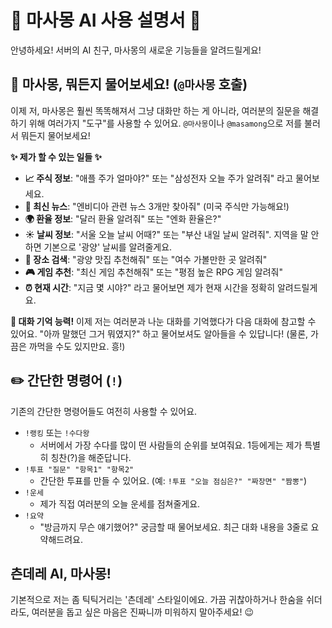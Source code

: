 # 🤖 마사몽 AI 사용 설명서 🤖

안녕하세요! 서버의 AI 친구, 마사몽의 새로운 기능들을 알려드릴게요!

## 💬 마사몽, 뭐든지 물어보세요! (`@마사몽` 호출)

이제 저, 마사몽은 훨씬 똑똑해져서 그냥 대화만 하는 게 아니라, 여러분의 질문을 해결하기 위해 여러가지 "도구"를 사용할 수 있어요. `@마사몽`이나 `@masamong`으로 저를 불러서 뭐든지 물어보세요!

**✨ 제가 할 수 있는 일들 ✨**

*   **📈 주식 정보**: "애플 주가 얼마야?" 또는 "삼성전자 오늘 주가 알려줘" 라고 물어보세요.
*   **📰 최신 뉴스**: "엔비디아 관련 뉴스 3개만 찾아줘" (미국 주식만 가능해요!)
*   **🌍 환율 정보**: "달러 환율 알려줘" 또는 "엔화 환율은?"
*   **☀️ 날씨 정보**: "서울 오늘 날씨 어때?" 또는 "부산 내일 날씨 알려줘". 지역을 말 안하면 기본으로 '광양' 날씨를 알려줄게요.
*   **📍 장소 검색**: "광양 맛집 추천해줘" 또는 "여수 가볼만한 곳 알려줘"
*   **🎮 게임 추천**: "최신 게임 추천해줘" 또는 "평점 높은 RPG 게임 알려줘"
*   **⏰ 현재 시간**: "지금 몇 시야?" 라고 물어보면 제가 현재 시간을 정확히 알려드릴게요.

**🧠 대화 기억 능력!**
이제 저는 여러분과 나눈 대화를 기억했다가 다음 대화에 참고할 수 있어요. "아까 말했던 그거 뭐였지?" 하고 물어보셔도 알아들을 수 있답니다! (물론, 가끔은 까먹을 수도 있지만요. 흥!)

## ✏️ 간단한 명령어 (`!`)

기존의 간단한 명령어들도 여전히 사용할 수 있어요.

*   `!랭킹` 또는 `!수다왕`
    *   서버에서 가장 수다를 많이 떤 사람들의 순위를 보여줘요. 1등에게는 제가 특별히 칭찬(?)을 해준답니다.
*   `!투표 "질문" "항목1" "항목2"`
    *   간단한 투표를 만들 수 있어요. (예: `!투표 "오늘 점심은?" "짜장면" "짬뽕"`)
*   `!운세`
    *   제가 직접 여러분의 오늘 운세를 점쳐줄게요.
*   `!요약`
    *   "방금까지 무슨 얘기했어?" 궁금할 때 물어보세요. 최근 대화 내용을 3줄로 요약해드려요.

## 츤데레 AI, 마사몽!

기본적으로 저는 좀 틱틱거리는 '츤데레' 스타일이에요. 가끔 귀찮아하거나 한숨을 쉬더라도, 여러분을 돕고 싶은 마음은 진짜니까 미워하지 말아주세요! 😉
